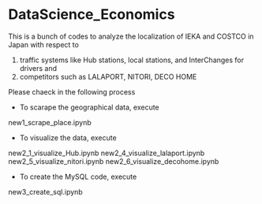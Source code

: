# DataScience_Economics

This is a bunch of codes to analyze the localization of IEKA and COSTCO in Japan 
with respect to
1. traffic systems like Hub stations, local stations, and InterChanges for drivers and 
2. competitors such as LALAPORT, NITORI, DECO HOME

Please chaeck in the following process

- To scarape the geographical data, execute

new1_scrape_place.ipynb

- To visualize the data, execute

new2_1_visualize_Hub.ipynb
new2_4_visualize_lalaport.ipynb
new2_5_visualize_nitori.ipynb
new2_6_visualize_decohome.ipynb

- To create the MySQL code, execute

new3_create_sql.ipynb
